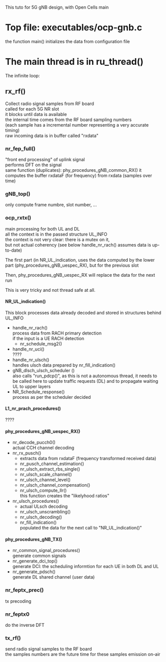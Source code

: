 This tuto for 5G gNB design, with Open Cells main

# Top file: executables/ocp-gnb.c

the function main() initializes the data from configuration file

# The main thread is in ru_thread()
The infinite loop:
## rx_rf()
  Collect radio signal samples from RF board  
    called for each 5G NR slot  
    it blocks until data is available  
    the internal time comes from the RF board sampling numbers  
    (each sample has a incremental number representing a very accurate timing)  
raw incoming data is in buffer called "rxdata"
### nr_fep_full()
"front end processing" of uplink signal  
performs DFT on the signal  
same function (duplicates): phy_procedures_gNB_common_RX()
it computes the buffer rxdataF (for frequency) from rxdata (samples over time)
### gNB_top()
only compute frame numbre, slot number, ...
### ocp_rxtx()
main processing for both UL and DL  
all the context is in the passed structure UL_INFO  
the context is not very clear: there is a mutex on it,  
but not actual coherency (see below handle_nr_rach() assumes data is up-to-date)  

The first part (in NR_UL_indication, uses the data computed by the lower part (phy_procedures_gNB_uespec_RX), but for the previous slot  

Then, phy_procedures_gNB_uespec_RX will replace the data for the next run  

This is very tricky and not thread safe at all.

#### NR_UL_indication()  
This block processes data already decoded and stored in structures behind UL_INFO

* handle_nr_rach()  
process data from RACH primary detection  
if the input is a UE RACH detection
    * nr_schedule_msg2()
* handle_nr_uci()  
????	      
* handle_nr_ulsch()  
handles ulsch data prepared by nr_fill_indication()
* gNB_dlsch_ulsch_scheduler ()  
also calls "run_pdcp()", as this is not a autonomous thread, it needs to be called here to update traffic requests (DL) and to propagate waiting UL to upper layers  
* NR_Schedule_response()  
process as per the scheduler decided

#### L1_nr_prach_procedures()  
????
#### phy_procedures_gNB_uespec_RX()
* nr_decode_pucch0()  
actual CCH channel decoding  
* nr_rx_pusch()  
    * extracts data from rxdataF (frequency transformed received data)  
    * nr_pusch_channel_estimation()
    * nr_ulsch_extract_rbs_single()  
    * nr_ulsch_scale_channel()
    * nr_ulsch_channel_level()
    * nr_ulsch_channel_compensation()
    * nr_ulsch_compute_llr()  
this function creates the "likelyhood ratios"  
* nr_ulsch_procedures()
    * actual ULsch decoding
    * nr_ulsch_unscrambling()
    * nr_ulsch_decoding()
    * nr_fill_indication()   
populated the data for the next call to "NR_UL_indication()"

#### phy_procedures_gNB_TX()
* nr_common_signal_procedures()  
generate common signals
* nr_generate_dci_top()  
generate DCI: the scheduling informtion for each UE in both DL and UL
* nr_generate_pdsch()  
generate DL shared channel (user data)

### nr_feptx_prec()
tx precoding
### nr_feptx0
do the inverse DFT
### tx_rf()
send radio signal samples to the RF board  
the samples numbers are the future time for these samples emission on-air  